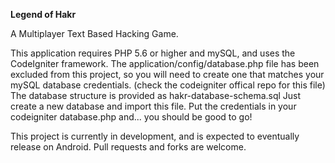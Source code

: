 **Legend of Hakr**

A Multiplayer Text Based Hacking Game.

This application requires PHP 5.6 or higher and mySQL, and uses the CodeIgniter framework. The application/config/database.php file has been excluded from this project, so you will need to create one that matches your mySQL database credentials. (check the codeigniter offical repo for this file)
The database structure is provided as hakr-database-schema.sql  Just create a new database and import this file. Put the credentials in your codeigniter database.php and... you should be good to go! 

This project is currently in development, and is expected to eventually release on Android. Pull requests and forks are welcome.